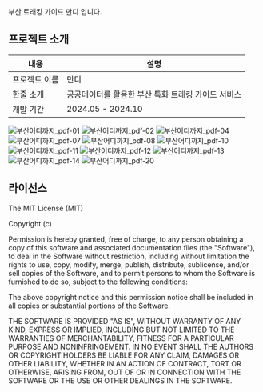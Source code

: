 

[//]: # (로고)
부산 트래킹 가이드 만디 입니다.

## 프로젝트 소개

|내용|설명|
|-----------|----|
|프로젝트 이름 |만디| 
|한줄 소개 |공공데이터를 활용한 부산 특화 트래킹 가이드 서비스|
|개발 기간 |2024.05 - 2024.10|

![부산어디까지_pdf-01](https://github.com/user-attachments/assets/eb69aca8-4bfb-47e3-ba2a-3cb1c1e88909)
![부산어디까지_pdf-02](https://github.com/user-attachments/assets/c9c1da1b-6cb5-439d-8026-9a77bb2278f6)
![부산어디까지_pdf-04](https://github.com/user-attachments/assets/8fdaedca-b27f-43b5-8af7-a7fdb338f974)
![부산어디까지_pdf-07](https://github.com/user-attachments/assets/d045ec97-0719-4e82-b7b7-9e10ae0122ef)
![부산어디까지_pdf-08](https://github.com/user-attachments/assets/54ea296e-7d95-46b6-a6ce-244391856b25)
![부산어디까지_pdf-10](https://github.com/user-attachments/assets/c02bc38d-277f-402c-8fa8-451271699de8)
![부산어디까지_pdf-11](https://github.com/user-attachments/assets/4c41a2a6-c339-4758-a19e-70279eddf928)
![부산어디까지_pdf-12](https://github.com/user-attachments/assets/33fa2a4b-43c0-48ff-ad13-4f5456cbbd9a)
![부산어디까지_pdf-13](https://github.com/user-attachments/assets/819f35a4-25a9-40ce-b2f1-aceabe14616e)
![부산어디까지_pdf-14](https://github.com/user-attachments/assets/53561817-91b8-454c-8688-695f85f620d8)
![부산어디까지_pdf-20](https://github.com/user-attachments/assets/bd94fde7-bfcc-4bcf-9d0a-04072522ab70)


## 라이선스 

The MIT License (MIT)

Copyright (c) <year> <copyright holders>

Permission is hereby granted, free of charge, to any person obtaining a copy of this software and associated documentation files (the "Software"), to deal in the Software without restriction, including without limitation the rights to use, copy, modify, merge, publish, distribute, sublicense, and/or sell copies of the Software, and to permit persons to whom the Software is furnished to do so, subject to the following conditions:

The above copyright notice and this permission notice shall be included in all copies or substantial portions of the Software.

THE SOFTWARE IS PROVIDED "AS IS", WITHOUT WARRANTY OF ANY KIND, EXPRESS OR IMPLIED, INCLUDING BUT NOT LIMITED TO THE WARRANTIES OF MERCHANTABILITY, FITNESS FOR A PARTICULAR PURPOSE AND NONINFRINGEMENT. IN NO EVENT SHALL THE AUTHORS OR COPYRIGHT HOLDERS BE LIABLE FOR ANY CLAIM, DAMAGES OR OTHER LIABILITY, WHETHER IN AN ACTION OF CONTRACT, TORT OR OTHERWISE, ARISING FROM, OUT OF OR IN CONNECTION WITH THE SOFTWARE OR THE USE OR OTHER DEALINGS IN THE SOFTWARE.
